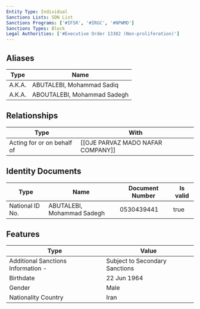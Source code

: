 ```yaml
---
Entity Type: Individual
Sanctions Lists: SDN List
Sanctions Programs: ['#IFSR', '#IRGC', '#NPWMD']
Sanctions Types: Block
Legal Authorities: ['#Executive Order 13382 (Non-proliferation)']
---
```


## Aliases
| Type  | Name      | 
|-------|-----------|
| A.K.A. | ABUTALEBI, Mohammad Sadiq |
| A.K.A. | ABOUTALEBI, Mohammad Sadegh |

## Relationships
| Type  | With      | 
|-------|-----------|
| Acting for or on behalf of | [[OJE PARVAZ MADO NAFAR COMPANY]] |

## Identity Documents
| Type  | Name      | Document Number | Is valid |
|-------|-----------|-----------------|----------|
| National ID No. | ABUTALEBI, Mohammad Sadegh | 0530439441 | true |

## Features
| Type  | Value      |
|-------|------------|
| Additional Sanctions Information - | Subject to Secondary Sanctions |
| Birthdate | 22 Jun 1964 |
| Gender | Male |
| Nationality Country | Iran |
